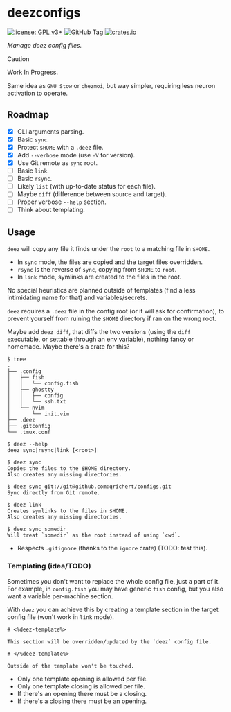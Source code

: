 # deezconfigs

[![license: GPL v3+](https://img.shields.io/badge/license-GPLv3+-blue)](https://www.gnu.org/licenses/gpl-3.0)
![GitHub Tag](https://img.shields.io/github/v/tag/qrichert/deezconfigs?sort=semver&filter=*.*.*&label=release)
[![crates.io](https://img.shields.io/crates/d/deezconfigs?logo=rust&logoColor=white&color=orange)](https://crates.io/crates/deezconfigs)

_Manage deez config files._

> [!CAUTION]
>
> Work In Progress.

Same idea as `GNU Stow` or `chezmoi`, but way simpler, requiring less
neuron activation to operate.

## Roadmap

- [x] CLI arguments parsing.
- [x] Basic `sync`.
- [x] Protect `$HOME` with a `.deez` file.
- [x] Add `--verbose` mode (use `-V` for version).
- [x] Use Git remote as `sync` root.
- [ ] Basic `link`.
- [ ] Basic `rsync`.
- [ ] Likely `list` (with up-to-date status for each file).
- [ ] Maybe `diff` (difference between source and target).
- [ ] Proper verbose `--help` section.
- [ ] Think about templating.

## Usage

`deez` will copy any file it finds under the `root` to a matching file
in `$HOME`.

- In `sync` mode, the files are copied and the target files overridden.
- `rsync` is the reverse of `sync`, copying from `$HOME` to `root`.
- In `link` mode, symlinks are created to the files in the root.

No special heuristics are planned outside of templates (find a less
intimidating name for that) and variables/secrets.

`deez` requires a `.deez` file in the config root (or it will ask for
confirmation), to prevent yourself from ruining the `$HOME` directory if
ran on the wrong root.

Maybe add `deez diff`, that diffs the two versions (using the `diff`
executable, or settable through an env variable), nothing fancy or
homemade. Maybe there's a crate for this?

```console
$ tree
.
├── .config
│   ├── fish
│   │   └── config.fish
│   ├── ghostty
│   │   ├── config
│   │   └── ssh.txt
│   └── nvim
│       └── init.vim
├── .deez
├── .gitconfig
└── .tmux.conf
```

```console
$ deez --help
deez sync|rsync|link [<root>]

$ deez sync
Copies the files to the $HOME directory.
Also creates any missing directories.

$ deez sync git://git@github.com:qrichert/configs.git
Sync directly from Git remote.

$ deez link
Creates symlinks to the files in $HOME.
Also creates any missing directories.

$ deez sync somedir
Will treat `somedir` as the root instead of using `cwd`.
```

- Respects `.gitignore` (thanks to the `ignore` crate) (TODO: test
  this).

### Templating (idea/TODO)

Sometimes you don't want to replace the whole config file, just a part
of it. For example, in `config.fish` you may have generic `fish` config,
but you also want a variable per-machine section.

With `deez` you can achieve this by creating a template section in the
target config file (won't work in `link` mode).

```
# <%deez-template%>

This section will be overridden/updated by the `deez` config file.

# </%deez-template%>

Outside of the template won't be touched.
```

- Only one template opening is allowed per file.
- Only one template closing is allowed per file.
- If there's an opening there must be a closing.
- If there's a closing there must be an opening.
